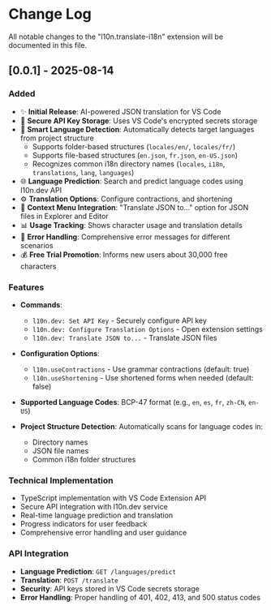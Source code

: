 # Change Log

All notable changes to the "l10n.translate-i18n" extension will be documented in this file.

## [0.0.1] - 2025-08-14

### Added
- ✨ **Initial Release**: AI-powered JSON translation for VS Code
- 🔐 **Secure API Key Storage**: Uses VS Code's encrypted secrets storage
- 🎯 **Smart Language Detection**: Automatically detects target languages from project structure
  - Supports folder-based structures (`locales/en/`, `locales/fr/`)
  - Supports file-based structures (`en.json`, `fr.json`, `en-US.json`)
  - Recognizes common i18n directory names (`locales`, `i18n`, `translations`, `lang`, `languages`)
- 🌐 **Language Prediction**: Search and predict language codes using l10n.dev API
- ⚙️ **Translation Options**: Configure contractions, and shortening
- 📁 **Context Menu Integration**: "Translate JSON to..." option for JSON files in Explorer and Editor
- 📊 **Usage Tracking**: Shows character usage and translation details
- 🚨 **Error Handling**: Comprehensive error messages for different scenarios
- 💰 **Free Trial Promotion**: Informs new users about 30,000 free characters

### Features
- **Commands**:
  - `l10n.dev: Set API Key` - Securely configure API key
  - `l10n.dev: Configure Translation Options` - Open extension settings
  - `l10n.dev: Translate JSON to...` - Translate JSON files

- **Configuration Options**:
  - `l10n.useContractions` - Use grammar contractions (default: true)
  - `l10n.useShortening` - Use shortened forms when needed (default: false)

- **Supported Language Codes**: BCP-47 format (e.g., `en`, `es`, `fr`, `zh-CN`, `en-US`)

- **Project Structure Detection**: Automatically scans for language codes in:
  - Directory names
  - JSON file names
  - Common i18n folder structures

### Technical Implementation
- TypeScript implementation with VS Code Extension API
- Secure API integration with l10n.dev service
- Real-time language prediction and translation
- Progress indicators for user feedback
- Comprehensive error handling and user guidance

### API Integration
- **Language Prediction**: `GET /languages/predict`
- **Translation**: `POST /translate`
- **Security**: API keys stored in VS Code secrets storage
- **Error Handling**: Proper handling of 401, 402, 413, and 500 status codes